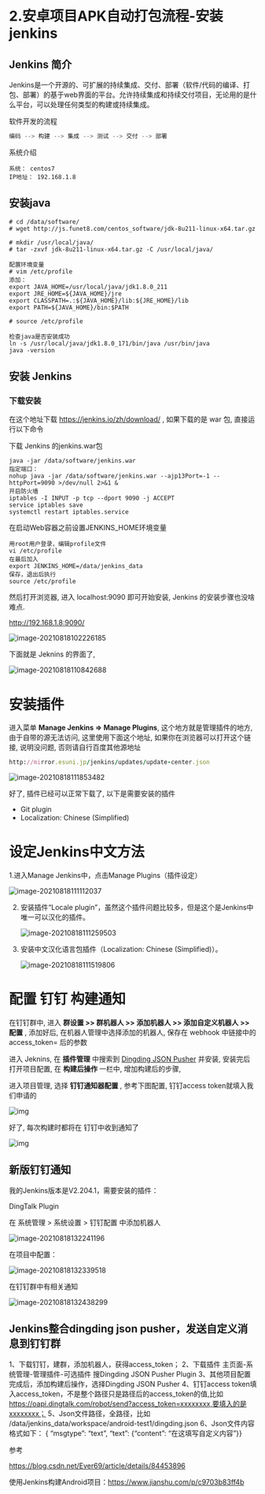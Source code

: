 # 2.安卓项目APK自动打包流程-安装jenkins

## Jenkins 简介

Jenkins是一个开源的、可扩展的持续集成、交付、部署（软件/代码的编译、打包、部署）的基于web界面的平台。允许持续集成和持续交付项目，无论用的是什么平台，可以处理任何类型的构建或持续集成。

软件开发的流程

```rust
编码 --> 构建 --> 集成 --> 测试 --> 交付 --> 部署
```

系统介绍

```
系统： centos7
IP地址： 192.168.1.8
```



## 安装java

```
# cd /data/software/
# wget http://js.funet8.com/centos_software/jdk-8u211-linux-x64.tar.gz

# mkdir /usr/local/java/
# tar -zxvf jdk-8u211-linux-x64.tar.gz -C /usr/local/java/

配置环境变量
# vim /etc/profile
添加：
export JAVA_HOME=/usr/local/java/jdk1.8.0_211
export JRE_HOME=${JAVA_HOME}/jre
export CLASSPATH=.:${JAVA_HOME}/lib:${JRE_HOME}/lib
export PATH=${JAVA_HOME}/bin:$PATH

# source /etc/profile

检查java是否安装成功
ln -s /usr/local/java/jdk1.8.0_171/bin/java /usr/bin/java
java -version
```



## 安装 Jenkins

### 下载安装

在这个地址下载 https://jenkins.io/zh/download/ , 如果下载的是 war 包, 直接运行以下命令

下载 Jenkins 的jenkins.war包

```
java -jar /data/software/jenkins.war
指定端口：
nohup java -jar /data/software/jenkins.war --ajp13Port=-1 --httpPort=9090 >/dev/null 2>&1 &
开启防火墙
iptables -I INPUT -p tcp --dport 9090 -j ACCEPT
service iptables save
systemctl restart iptables.service
```

在启动Web容器之前设置JENKINS_HOME环境变量

```
用root用户登录，编辑profile文件
vi /etc/profile
在最后加入
export JENKINS_HOME=/data/jenkins_data
保存，退出后执行
source /etc/profile
```



然后打开浏览器, 进入 localhost:9090 即可开始安装, Jenkins 的安装步骤也没啥难点.

http://192.168.1.8:9090/

![image-20210818102226185](http://imgoss.xgss.net/picgo/image-20210818102226185.png?aliyunoss)

下面就是 Jeknins 的界面了,

![image-20210818110842688](http://imgoss.xgss.net/picgo/image-20210818110842688.png?aliyunoss)

# 安装插件

进入菜单 **Manage Jenkins => Manage Plugins**, 这个地方就是管理插件的地方, 由于自带的源无法访问, 这里使用下面这个地址, 如果你在浏览器可以打开这个链接, 说明没问题, 否则请自行百度其他源地址

```ruby
http://mirror.esuni.jp/jenkins/updates/update-center.json
```



![image-20210818111853482](http://imgoss.xgss.net/picgo/image-20210818111853482.png?aliyunoss)

好了, 插件已经可以正常下载了, 以下是需要安装的插件

- Git plugin
- Localization: Chinese (Simplified)



# 设定Jenkins中文方法

1.进入Manage Jenkins中，点击Manage Plugins（插件设定）

![image-20210818111112037](http://imgoss.xgss.net/picgo/image-20210818111112037.png?aliyunoss)

2. 安装插件“Locale plugin”，虽然这个插件问题比较多，但是这个是Jenkins中唯一可以汉化的插件。

   ![image-20210818111259503](http://imgoss.xgss.net/picgo/image-20210818111259503.png?aliyunoss)



3. 安装中文汉化语言包插件（Localization: Chinese (Simplified)）。

   ![image-20210818111519806](http://imgoss.xgss.net/picgo/image-20210818111519806.png?aliyunoss)



# 配置 钉钉 构建通知

在钉钉群中, 进入 **群设置 >> 群机器人 >> 添加机器人 >> 添加自定义机器人 >> 配置** , 添加好后, 在机器人管理中选择添加的机器人, 保存在 webhook 中链接中的 access_token= 后的参数

进入 Jeknins, 在 **插件管理** 中搜索到 [Dingding JSON Pusher](https://links.jianshu.com/go?to=https%3A%2F%2Fplugins.jenkins.io%2Fdingding-json-pusher) 并安装, 安装完后打开项目配置, 在 **构建后操作** 一栏中, 增加构建后的步骤,

进入项目管理, 选择 **钉钉通知器配置** , 参考下图配置, 钉钉access token就填入我们申请的

![img](http://imgoss.xgss.net/picgo/825009-03a4f227d1d14322.png?aliyunoss)

好了, 每次构建时都将在 钉钉中收到通知了

![img](http://imgoss.xgss.net/picgo/825009-9fee83511195e437.png?aliyunoss)

## 新版钉钉通知

我的Jenkins版本是V2.204.1，需要安装的插件：

DingTalk Plugin

 在 系统管理 > 系统设置 > 钉钉配置 中添加机器人 

![image-20210818132241196](http://imgoss.xgss.net/picgo/image-20210818132241196.png?aliyunoss)

在项目中配置：

![image-20210818132339518](http://imgoss.xgss.net/picgo/image-20210818132339518.png?aliyunoss)

在钉钉群中有相关通知

![image-20210818132438299](http://imgoss.xgss.net/picgo/image-20210818132438299.png?aliyunoss)



## Jenkins整合dingding json pusher，发送自定义消息到钉钉群

1、下载钉钉，建群，添加机器人，获得access_token；
2、下载插件
主页面-系统管理-管理插件-可选插件 搜Dingding JSON Pusher Plugin
3、其他项目配置完成后，添加构建后操作，选择Dingding JSON Pusher
4、钉钉access token填入access_token，不是整个路径只是路径后的access_token的值,比如
https://oapi.dingtalk.com/robot/send?access_token=xxxxxxxx,要填入的是xxxxxxxx；
5、Json文件路径，全路径，比如 /data/jenkins_data/workspace/android-test1/dingding.json
6、Json文件内容格式如下：
{ “msgtype”: “text”, “text”: {“content”: “在这填写自定义内容”}}





参考

https://blog.csdn.net/Ever69/article/details/84453896

使用Jenkins构建Android项目：https://www.jianshu.com/p/c9703b83ff4b